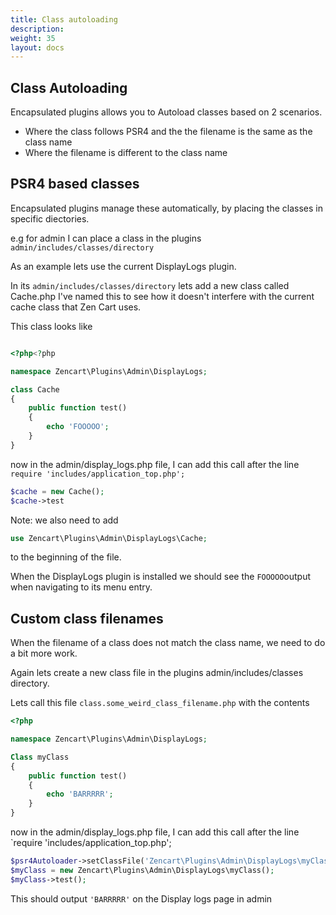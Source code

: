 ```yaml
---
title: Class autoloading
description: 
weight: 35 
layout: docs
---
```


## Class Autoloading

Encapsulated plugins allows you to Autoload classes based on 2 scenarios.

 - Where the class follows PSR4 and the the filename is the same as the class name
 - Where the filename is different to the class name

## PSR4 based classes 

Encapsulated plugins manage these automatically, by placing the classes in specific diectories.

e.g for admin I can place a class in the plugins `admin/includes/classes/directory`

As an example lets use the current DisplayLogs plugin.

In its `admin/includes/classes/directory` lets add a new class called Cache.php
I've named this to see how it doesn't interfere with the current cache class that Zen Cart uses.

This class looks like 

```php 

<?php<?php

namespace Zencart\Plugins\Admin\DisplayLogs;

class Cache
{
    public function test()
    {
        echo 'FOOOOO';
    }
}
```
now in the admin/display_logs.php file, I can add this call after the line 
```require 'includes/application_top.php';```

```php
$cache = new Cache();
$cache->test
```
Note: we also need to add 
```php
use Zencart\Plugins\Admin\DisplayLogs\Cache;
```
to the beginning of the file.

When the DisplayLogs plugin is installed we should see the `FOOOOO`output when navigating to its menu entry.

## Custom class filenames

When the filename of a class does not match the class name, we need to do a bit more work.

Again lets create a new class file in the plugins admin/includes/classes directory.

Lets call this file `class.some_weird_class_filename.php`
with the contents 

```php
<?php

namespace Zencart\Plugins\Admin\DisplayLogs;

Class myClass
{
    public function test()
    {
        echo 'BARRRRR';
    }
}
```

now in the admin/display_logs.php file, I can add this call after the line
`require 'includes/application_top.php';

```php
$psr4Autoloader->setClassFile('Zencart\Plugins\Admin\DisplayLogs\myClass', $filePathPluginAdmin['DisplayLogs'] . 'class.some_weird_class_filename.php');
$myClass = new Zencart\Plugins\Admin\DisplayLogs\myClass();
$myClass->test();
```

This should output `'BARRRRR'` on the Display logs page in admin
